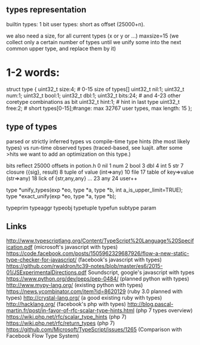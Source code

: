 types representation
--------------------

builtin types: 1 bit
user types: short as offset (25000+n).

we also need a size, for all current types (x or y or ...)
maxsize=15 (we collect only a certain number of types until we
unify some into the next common upper type, and replace them by it)

# 1-2 words:
struct type {
  uint32_t size:4;  # 0-15 size of types[]
  uint32_t nil:1;
  uint32_t num:1;
  uint32_t bool:1;
  uint32_t dbl:1;
  uint32_t bits:24; # and 4-23 other coretype combinations as bit
  uint32_t hint:1;  # hint in last type
  uint32_t free:2;  #
  short types[0-15];#range: max 32767 user types, max length: 15
};

type of types
-------------
parsed or strictly inferred types
vs compile-time type hints (the most likely types)
vs run-time observed types (traced-based, see luajit.
  after some >hits we want to add an optimization on this type.)

bits reflect 25000 offsets in potion.h
0 nil
1 num
2 bool
3 dbl
4 int
5 str
7 closure ({sig}, result)
8 tuple  of value (int=>any)
10 file
17 table of key=>value (str=>any)
18 lick  of {str,any,any}
...
23 any
24 user++

type *unify_types(exp *eo, type *a, type *b, int a_is_upper_limit=TRUE);
type *exact_unify(exp *eo, type *a, type *b);

typeprim
typeaggr
typeobj
typetuple
typefun
subtype
param

Links
-----
http://www.typescriptlang.org/Content/TypeScript%20Language%20Specification.pdf  (microsoft's javascript with types)
https://code.facebook.com/posts/1505962329687926/flow-a-new-static-type-checker-for-javascript/ (facebook's javascript with types)
https://github.com/rwaldron/tc39-notes/blob/master/es6/2015-01/JSExperimentalDirections.pdf Soundscript, google's javascript with types
https://www.python.org/dev/peps/pep-0484/  (planned python with types)
http://www.mypy-lang.org/ (existing python with types)
https://news.ycombinator.com/item?id=8620129 (ruby 3.0 planned with types)
http://crystal-lang.org/ (a good existing ruby with types)
http://hacklang.org/ (facebook's php with types)
http://blog.pascal-martin.fr/post/in-favor-of-rfc-scalar-type-hints.html (php 7 types overview)
https://wiki.php.net/rfc/scalar_type_hints (php 7)
https://wiki.php.net/rfc/return_types (php 7)
https://github.com/Microsoft/TypeScript/issues/1265 (Comparison with Facebook Flow Type System)


